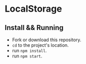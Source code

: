 # LocalStorage


## Install && Running

- Fork or download this repository.
- `cd` to the project's location.
-  run `npm install`.
-  run `npm start`.
